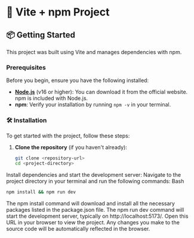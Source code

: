 # 🚀 Vite + npm Project

## 📦 Getting Started

This project was built using Vite and manages dependencies with npm.

### Prerequisites

Before you begin, ensure you have the following installed:

- **[Node.js](https://nodejs.org/)** (v16 or higher): You can download it from the official website. npm is included with Node.js.
- **npm**: Verify your installation by running `npm -v` in your terminal.

### 🛠 Installation

To get started with the project, follow these steps:

1. **Clone the repository** (if you haven't already):
   ```bash
   git clone <repository-url>
   cd <project-directory>


Install dependencies and start the development server: Navigate to the project directory in your terminal and run the following commands:
Bash

```bash
npm install && npm run dev
```


The npm install command will download and install all the necessary packages listed in the package.json file. The npm run dev command will start the development server, typically on http://localhost:5173/. Open this URL in your browser to view the project. Any changes you make to the source code will be automatically reflected in the browser.

